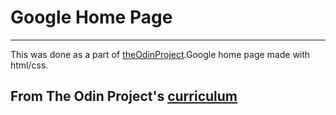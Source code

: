 # Google Home Page
--------
This was done as a part of [theOdinProject](theodinproject.com).Google home page made with html/css.


## From The Odin Project's [curriculum](http://www.theodinproject.com/courses/web-development-101/lessons/html-css)
